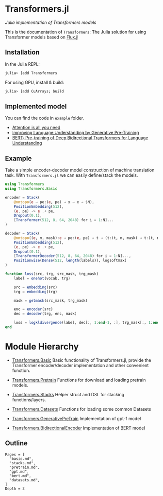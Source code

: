 # Transformers.jl

*Julia implementation of Transformers models*

This is the documentation of `Transformers`: The Julia solution for using Transformer models based on [Flux.jl](https://fluxml.ai/)


## Installation

In the Julia REPL:

```jl
julia> ]add Transformers
```

For using GPU, install & build:

```jl
julia> ]add CuArrays; build
```


## Implemented model
You can find the code in `example` folder.

-   [Attention is all you need](https://arxiv.org/abs/1706.03762)
-   [Improving Language Understanding by Generative Pre-Training](https://s3-us-west-2.amazonaws.com/openai-assets/research-covers/language-unsupervised/language_understanding_paper.pdf)
-   [BERT: Pre-training of Deep Bidirectional Transformers for Language Understanding](https://arxiv.org/abs/1810.04805)


## Example

Take a simple encoder-decoder model construction of machine translation task. With `Transformers.jl` we can easily define/stack the models. 

```julia
using Transformers
using Transformers.Basic

encoder = Stack(
    @nntopo(e → pe:(e, pe) → x → x → $N),
    PositionEmbedding(512),
    (e, pe) -> e .+ pe,
    Dropout(0.1),
    [Transformer(512, 8, 64, 2048) for i = 1:N]...
)

decoder = Stack(
    @nntopo((e, m, mask):e → pe:(e, pe) → t → (t:(t, m, mask) → t:(t, m, mask)) → $N:t → c),
    PositionEmbedding(512),
    (e, pe) -> e .+ pe,
    Dropout(0.1),
    [TransformerDecoder(512, 8, 64, 2048) for i = 1:N]...,
    Positionwise(Dense(512, length(labels)), logsoftmax)
)

function loss(src, trg, src_mask, trg_mask)
    label = onehot(vocab, trg)

    src = embedding(src)
    trg = embedding(trg)

    mask = getmask(src_mask, trg_mask)

    enc = encoder(src)
    dec = decoder(trg, enc, mask)

    loss = logkldivergence(label, dec[:, 1:end-1, :], trg_mask[:, 1:end-1, :])
end
```

# Module Hierarchy

- [Transformers.Basic](./basic.md)
Basic functionality of Transformers.jl, provide the Transformer encoder/decoder implementation and other convenient function.

- [Transformers.Pretrain](./pretrain.md)
Functions for download and loading pretrain models.

- [Transformers.Stacks](./stacks.md)
Helper struct and DSL for stacking functions/layers.

- [Transformers.Datasets](./datasets.md)
Functions for loading some common Datasets

- [Transformers.GenerativePreTrain](./gpt.md)
Implementation of gpt-1 model

- [Transformers.BidirectionalEncoder](./bert.md)
Implementation of BERT model


## Outline

```@contents
Pages = [
  "basic.md",
  "stacks.md",
  "pretrain.md",
  "gpt.md",
  "bert.md",
  "datasets.md",
]
Depth = 3
```

